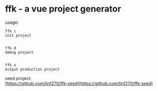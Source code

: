 # ffk - a vue project generator

usage:
```
ffk i
init project


ffk d
debug project


ffk o
output production project
```



seed project:  
[https://github.com/lin1270/ffk-seed](https://github.com/lin1270/ffk-seed)